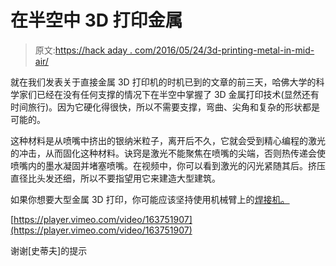 # 在半空中 3D 打印金属

> 原文:[https://hack aday . com/2016/05/24/3d-printing-metal-in-mid-air/](https://hackaday.com/2016/05/24/3d-printing-metal-in-mid-air/)

就在我们发表关于直接金属 3D 打印机的时机已到的文章的前三天，哈佛大学的科学家们已经在没有任何支撑的情况下在半空中掌握了 3D 金属打印技术(显然还有时间旅行)。因为它硬化得很快，所以不需要支撑，弯曲、尖角和复杂的形状都是可能的。

这种材料是从喷嘴中挤出的银纳米粒子，离开后不久，它就会受到精心编程的激光的冲击，从而固化这种材料。诀窍是激光不能聚焦在喷嘴的尖端，否则热传递会使喷嘴内的墨水凝固并堵塞喷嘴。在视频中，你可以看到激光的闪光紧随其后。挤压直径比头发还细，所以不要指望用它来建造大型建筑。

如果你想要大型金属 3D 打印，你可能应该坚持使用机械臂上的[焊接机。](http://hackaday.com/2015/06/13/6-axis-robot-arm-3d-prints-a-metal-bridge/)

[https://player.vimeo.com/video/163751907](https://player.vimeo.com/video/163751907)

谢谢[史蒂夫]的提示